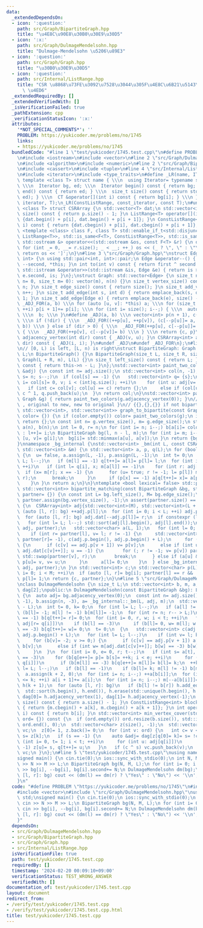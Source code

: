 ```yaml
---
data:
  _extendedDependsOn:
  - icon: ':question:'
    path: src/Graph/BipartiteGraph.hpp
    title: "\u4E8C\u90E8\u30B0\u30E9\u30D5"
  - icon: ':x:'
    path: src/Graph/DulmageMendelsohn.hpp
    title: "Dulmage-Mendelsohn \u5206\u89E3"
  - icon: ':question:'
    path: src/Graph/Graph.hpp
    title: "\u30B0\u30E9\u30D5"
  - icon: ':question:'
    path: src/Internal/ListRange.hpp
    title: "CSR \u8868\u73FE\u3092\u7528\u3044\u305F\u4E8C\u6B21\u5143\u914D\u5217\
      \ \u4ED6"
  _extendedRequiredBy: []
  _extendedVerifiedWith: []
  _isVerificationFailed: true
  _pathExtension: cpp
  _verificationStatusIcon: ':x:'
  attributes:
    '*NOT_SPECIAL_COMMENTS*': ''
    PROBLEM: https://yukicoder.me/problems/no/1745
    links:
    - https://yukicoder.me/problems/no/1745
  bundledCode: "#line 1 \"test/yukicoder/1745.test.cpp\"\n#define PROBLEM \"https://yukicoder.me/problems/no/1745\"\
    \n#include <iostream>\n#include <vector>\n#line 2 \"src/Graph/DulmageMendelsohn.hpp\"\
    \n#include <algorithm>\n#include <numeric>\n#line 2 \"src/Graph/BipartiteGraph.hpp\"\
    \n#include <cassert>\n#include <tuple>\n#line 4 \"src/Internal/ListRange.hpp\"\
    \n#include <iterator>\n#include <type_traits>\n#define _LR(name, IT, CT) \\\n\
    \ template <class T> struct name { \\\n  using Iterator= typename std::vector<T>::IT;\
    \ \\\n  Iterator bg, ed; \\\n  Iterator begin() const { return bg; } \\\n  Iterator\
    \ end() const { return ed; } \\\n  size_t size() const { return std::distance(bg,\
    \ ed); } \\\n  CT &operator[](int i) const { return bg[i]; } \\\n }\n_LR(ListRange,\
    \ iterator, T);\n_LR(ConstListRange, const_iterator, const T);\n#undef _LR\ntemplate\
    \ <class T> struct CSRArray {\n std::vector<T> dat;\n std::vector<int> p;\n size_t\
    \ size() const { return p.size() - 1; }\n ListRange<T> operator[](int i) { return\
    \ {dat.begin() + p[i], dat.begin() + p[i + 1]}; }\n ConstListRange<T> operator[](int\
    \ i) const { return {dat.cbegin() + p[i], dat.cbegin() + p[i + 1]}; }\n};\ntemplate\
    \ <template <class> class F, class T> std::enable_if_t<std::disjunction_v<std::is_same<F<T>,\
    \ ListRange<T>>, std::is_same<F<T>, ConstListRange<T>>, std::is_same<F<T>, CSRArray<T>>>,\
    \ std::ostream &> operator<<(std::ostream &os, const F<T> &r) {\n os << '[';\n\
    \ for (int _= 0, __= r.size(); _ < __; ++_) os << (_ ? \", \" : \"\") << r[_];\n\
    \ return os << ']';\n}\n#line 3 \"src/Graph/Graph.hpp\"\nstruct Edge: std::pair<int,\
    \ int> {\n using std::pair<int, int>::pair;\n Edge &operator--() { return --first,\
    \ --second, *this; }\n int to(int v) const { return first ^ second ^ v; }\n friend\
    \ std::istream &operator>>(std::istream &is, Edge &e) { return is >> e.first >>\
    \ e.second, is; }\n};\nstruct Graph: std::vector<Edge> {\n size_t n;\n Graph(size_t\
    \ n= 0, size_t m= 0): vector(m), n(n) {}\n size_t vertex_size() const { return\
    \ n; }\n size_t edge_size() const { return size(); }\n size_t add_vertex() { return\
    \ n++; }\n size_t add_edge(int s, int d) { return emplace_back(s, d), size() -\
    \ 1; }\n size_t add_edge(Edge e) { return emplace_back(e), size() - 1; }\n#define\
    \ _ADJ_FOR(a, b) \\\n for (auto [u, v]: *this) a; \\\n for (size_t i= 0; i < n;\
    \ ++i) p[i + 1]+= p[i]; \\\n for (int i= size(); i--;) { \\\n  auto [u, v]= (*this)[i];\
    \ \\\n  b; \\\n }\n#define _ADJ(a, b) \\\n vector<int> p(n + 1), c(size() << !dir);\
    \ \\\n if (!dir) { \\\n  _ADJ_FOR((++p[u], ++p[v]), (c[--p[u]]= a, c[--p[v]]=\
    \ b)) \\\n } else if (dir > 0) { \\\n  _ADJ_FOR(++p[u], c[--p[u]]= a) \\\n } else\
    \ { \\\n  _ADJ_FOR(++p[v], c[--p[v]]= b) \\\n } \\\n return {c, p}\n CSRArray<int>\
    \ adjacency_vertex(int dir) const { _ADJ(v, u); }\n CSRArray<int> adjacency_edge(int\
    \ dir) const { _ADJ(i, i); }\n#undef _ADJ\n#undef _ADJ_FOR\n};\n#line 6 \"src/Graph/BipartiteGraph.hpp\"\
    \n// [0, L) is left, [L, n) is right\nstruct BipartiteGraph: Graph {\n size_t\
    \ L;\n BipartiteGraph() {}\n BipartiteGraph(size_t L, size_t R, size_t m= 0):\
    \ Graph(L + R, m), L(L) {}\n size_t left_size() const { return L; }\n size_t right_size()\
    \ const { return this->n - L; }\n};\nstd::vector<int> paint_two_colors(const CSRArray<int>\
    \ &adj) {\n const int n= adj.size();\n std::vector<int> col(n, -1);\n for (int\
    \ s= n; s--;)\n  if (col[s] == -1) {\n   std::vector<int> q= {s};\n   for (int\
    \ i= col[s]= 0, v; i < (int)q.size(); ++i)\n    for (int u: adj[v= q[i]])\n  \
    \   if (int c= col[v]; col[u] == c) return {};\n     else if (col[u] == -1) col[u]=\
    \ c ^ 1, q.push_back(u);\n  }\n return col;\n}\nstd::vector<int> paint_two_colors(const\
    \ Graph &g) { return paint_two_colors(g.adjacency_vertex(0)); }\n// { BipartiteGraph\
    \ , original to new, new to original }\n// {{},{},{}} if not bipartite\nstd::tuple<BipartiteGraph,\
    \ std::vector<int>, std::vector<int>> graph_to_bipartite(const Graph &g, std::vector<int>\
    \ color= {}) {\n if (color.empty()) color= paint_two_colors(g);\n if (color.empty())\
    \ return {};\n const int n= g.vertex_size(), m= g.edge_size();\n std::vector<int>\
    \ a(n), b(n);\n int l= 0, r= n;\n for (int i= n; i--;) b[a[i]= color[i] ? --r\
    \ : l++]= i;\n BipartiteGraph bg(l, n - l, m);\n for (int i= m; i--;) {\n  auto\
    \ [u, v]= g[i];\n  bg[i]= std::minmax(a[u], a[v]);\n }\n return {bg, a, b};\n\
    }\nnamespace _bg_internal {\nstd::vector<int> _bm(int L, const CSRArray<int> &adj,\
    \ std::vector<int> &m) {\n std::vector<int> a, p, q(L);\n for (bool u= true; u;)\
    \ {\n  u= false, a.assign(L, -1), p.assign(L, -1);\n  int t= 0;\n  for (int l=\
    \ L; l--;)\n   if (m[l] == -1) q[t++]= a[l]= p[l]= l;\n  for (int i= 0; i < t;\
    \ ++i)\n   if (int l= q[i], x; m[a[l]] == -1)\n    for (int r: adj[l]) {\n   \
    \  if (x= m[r]; x == -1) {\n      for (u= true; r != -1; l= p[l]) m[r]= l, std::swap(m[l],\
    \ r);\n      break;\n     }\n     if (p[x] == -1) a[q[t++]= x]= a[p[x]= l];\n\
    \    }\n }\n return a;\n}\n}\ntemplate <bool lexical= false> std::pair<std::vector<int>,\
    \ std::vector<int>> bipartite_matching(const BipartiteGraph &bg, std::vector<int>\
    \ partner= {}) {\n const int L= bg.left_size(), M= bg.edge_size();\n if (partner.empty())\
    \ partner.assign(bg.vertex_size(), -1);\n assert(partner.size() == bg.vertex_size());\n\
    \ {\n  CSRArray<int> adj{std::vector<int>(M), std::vector<int>(L + 1)};\n  for\
    \ (auto [l, r]: bg) ++adj.p[l];\n  for (int i= 0; i < L; ++i) adj.p[i + 1]+= adj.p[i];\n\
    \  for (auto [l, r]: bg) adj.dat[--adj.p[l]]= r;\n  if constexpr (lexical) {\n\
    \   for (int l= L; l--;) std::sort(adj[l].begin(), adj[l].end());\n   _bg_internal::_bm(L,\
    \ adj, partner);\n   std::vector<char> a(L, 1);\n   for (int l= 0; l < L; ++l)\n\
    \    if (int r= partner[l], v= l; r != -1) {\n     std::vector<int> p(L, partner[v]=\
    \ partner[r]= -1), c(adj.p.begin(), adj.p.begin() + L);\n     for (p[v]= -2;;)\
    \ {\n      if (c[v] == adj.p[v + 1]) v= p[v];\n      else if (int u= partner[r=\
    \ adj.dat[c[v]++]]; u == -1) {\n       for (; r != -1; v= p[v]) partner[r]= v,\
    \ std::swap(partner[v], r);\n       break;\n      } else if (a[u] && p[u] == -1)\
    \ p[u]= v, v= u;\n     }\n     a[l]= 0;\n    }\n  } else _bg_internal::_bm(L,\
    \ adj, partner);\n }\n std::vector<int> c;\n std::vector<char> p(L);\n for (int\
    \ i= 0; i < M; ++i)\n  if (auto [l, r]= bg[i]; partner[l] == r && !p[l]) c.push_back(i),\
    \ p[l]= 1;\n return {c, partner};\n}\n#line 5 \"src/Graph/DulmageMendelsohn.hpp\"\
    \nclass DulmageMendelsohn {\n size_t L;\n std::vector<int> b, m, a;\n CSRArray<int>\
    \ dag[2];\npublic:\n DulmageMendelsohn(const BipartiteGraph &bg): L(bg.left_size())\
    \ {\n  auto adj= bg.adjacency_vertex(0);\n  const int n= adj.size();\n  m.assign(n,\
    \ -1), b.assign(n, -3), a= _bg_internal::_bm(L, adj, m);\n  std::vector<int> q(n\
    \ - L);\n  int t= 0, k= 0;\n  for (int l= L; l--;)\n   if (a[l] != -1)\n    if\
    \ (b[l]= -1; m[l] != -1) b[m[l]]= -1;\n  for (int r= n; r-- > L;)\n   if (m[r]\
    \ == -1) b[q[t++]= r]= 0;\n  for (int i= 0, r, w; i < t; ++i)\n   for (int l:\
    \ adj[r= q[i]])\n    if (b[l] == -3)\n     if (b[l]= 0, w= m[l]; w != -1 && b[w]\
    \ == -3) b[q[t++]= w]= 0;\n  t= 0;\n  {\n   std::vector<int> c(adj.p.begin(),\
    \ adj.p.begin() + L);\n   for (int l= L; l--;)\n    if (int v= l; b[v] == -3)\n\
    \     for (b[v]= -2; v >= 0;) {\n      if (c[v] == adj.p[v + 1]) a[t++]= v, v=\
    \ b[v];\n      else if (int w= m[adj.dat[c[v]++]]; b[w] == -3) b[w]= v, v= w;\n\
    \     }\n  }\n  for (int i= 0, e= 0, r; t--;)\n   if (int s= a[t], p= m[s]; b[p]\
    \ == -3)\n    for (b[q[e++]= p]= b[s]= ++k; i < e; ++i)\n     for (int l: adj[r=\
    \ q[i]])\n      if (b[m[l]] == -3) b[q[e++]= m[l]]= b[l]= k;\n  ++k;\n  for (int\
    \ l= L; l--;)\n   if (b[l] == -1)\n    if (b[l]= k; m[l] != -1) b[m[l]]= k;\n\
    \  a.assign(k + 2, 0);\n  for (int i= n; i--;) ++a[b[i]];\n  for (int i= 0; i\
    \ <= k; ++i) a[i + 1]+= a[i];\n  for (int i= n; i--;) m[--a[b[i]]]= i;\n  Graph\
    \ h(k + 1);\n  for (auto [l, r]: bg)\n   if (b[l] != b[r]) h.add_edge(b[l], b[r]);\n\
    \  std::sort(h.begin(), h.end()), h.erase(std::unique(h.begin(), h.end()), h.end()),\
    \ dag[0]= h.adjacency_vertex(1), dag[1]= h.adjacency_vertex(-1);\n }\n size_t\
    \ size() const { return a.size() - 1; }\n ConstListRange<int> block(int k) const\
    \ { return {m.cbegin() + a[k], m.cbegin() + a[k + 1]}; }\n int operator()(int\
    \ i) const { return b[i]; }\n std::vector<int> min_vertex_cover(std::vector<int>\
    \ ord= {}) const {\n  if (ord.empty()) ord.resize(b.size()), std::iota(ord.begin(),\
    \ ord.end(), 0);\n  std::vector<char> z(size(), -1);\n  std::vector<int> q(size()),\
    \ vc;\n  z[0]= 1, z.back()= 0;\n  for (int v: ord) {\n   int c= v < L, k= b[v],\
    \ s= z[k];\n   if (s == -1) {\n    auto &adj= dag[z[q[0]= k]= s= !c];\n    for\
    \ (int i= 0, t= 1; i < t; ++i)\n     for (int u: adj[q[i]])\n      if (z[u] ==\
    \ -1) z[u]= s, q[t++]= u;\n   }\n   if (c ^ s) vc.push_back(v);\n  }\n  return\
    \ vc;\n }\n};\n#line 5 \"test/yukicoder/1745.test.cpp\"\nusing namespace std;\n\
    signed main() {\n cin.tie(0);\n ios::sync_with_stdio(0);\n int N, M, L;\n cin\
    \ >> N >> M >> L;\n BipartiteGraph bg(N, M, L);\n for (int i= 0; i < L; ++i) cin\
    \ >> bg[i], --bg[i], bg[i].second+= N;\n DulmageMendelsohn dm(bg);\n for (auto\
    \ [l, r]: bg) cout << (dm(l) == dm(r) ? \"Yes\" : \"No\") << '\\n';\n return 0;\n\
    }\n"
  code: "#define PROBLEM \"https://yukicoder.me/problems/no/1745\"\n#include <iostream>\n\
    #include <vector>\n#include \"src/Graph/DulmageMendelsohn.hpp\"\nusing namespace\
    \ std;\nsigned main() {\n cin.tie(0);\n ios::sync_with_stdio(0);\n int N, M, L;\n\
    \ cin >> N >> M >> L;\n BipartiteGraph bg(N, M, L);\n for (int i= 0; i < L; ++i)\
    \ cin >> bg[i], --bg[i], bg[i].second+= N;\n DulmageMendelsohn dm(bg);\n for (auto\
    \ [l, r]: bg) cout << (dm(l) == dm(r) ? \"Yes\" : \"No\") << '\\n';\n return 0;\n\
    }"
  dependsOn:
  - src/Graph/DulmageMendelsohn.hpp
  - src/Graph/BipartiteGraph.hpp
  - src/Graph/Graph.hpp
  - src/Internal/ListRange.hpp
  isVerificationFile: true
  path: test/yukicoder/1745.test.cpp
  requiredBy: []
  timestamp: '2024-02-20 00:09:10+09:00'
  verificationStatus: TEST_WRONG_ANSWER
  verifiedWith: []
documentation_of: test/yukicoder/1745.test.cpp
layout: document
redirect_from:
- /verify/test/yukicoder/1745.test.cpp
- /verify/test/yukicoder/1745.test.cpp.html
title: test/yukicoder/1745.test.cpp
---
```

